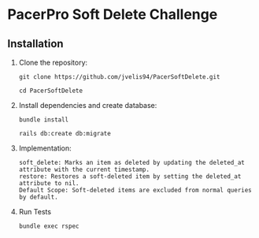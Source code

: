 # PacerPro Soft Delete Challenge

## Installation

1. Clone the repository:

   ```
   git clone https://github.com/jvelis94/PacerSoftDelete.git

   cd PacerSoftDelete
   ```

2. Install dependencies and create database:

   ```
   bundle install

   rails db:create db:migrate
   ```

3. Implementation:

   ```
   soft_delete: Marks an item as deleted by updating the deleted_at attribute with the current timestamp.
   restore: Restores a soft-deleted item by setting the deleted_at attribute to nil.
   Default Scope: Soft-deleted items are excluded from normal queries by default.
   ```

4. Run Tests
   ```
   bundle exec rspec
   ```
